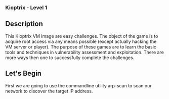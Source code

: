 ### Kioptrix - Level 1

## Description

This Kioptrix VM Image are easy challenges. The object of the game is to acquire root access via any means possible (except actually hacking the VM server or player). The purpose of these games are to learn the basic tools and techniques in vulnerability assessment and exploitation. There are more ways then one to successfully complete the challenges.

## Let's Begin

First we are going to use the commandline utility arp-scan to scan our network to discover the target IP address. 


